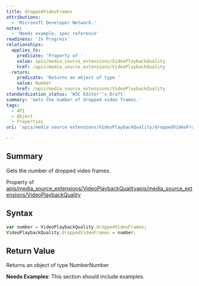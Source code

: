 ```yaml
---
title: droppedVideoFrames
attributions:
  - 'Microsoft Developer Network.'
notes:
  - 'Needs example, spec reference'
readiness: 'In Progress'
relationships:
  applies_to:
    predicate: 'Property of '
    value: apis/media_source_extensions/VideoPlaybackQuality
    href: /apis/media_source_extensions/VideoPlaybackQuality
  return:
    predicate: 'Returns an object of type '
    value: Number
    href: /apis/media_source_extensions/VideoPlaybackQuality
standardization_status: 'W3C Editor''s Draft'
summary: 'Gets the number of dropped video frames.'
tags:
  - API
  - Object
  - Properties
uri: 'apis/media source extensions/VideoPlaybackQuality/droppedVideoFrames'

---
```

## <span>Summary</span>

Gets the number of dropped video frames.

Property of [apis/media\_source\_extensions/VideoPlaybackQuality](/apis/media_source_extensions/VideoPlaybackQuality)[apis/media\_source\_extensions/VideoPlaybackQuality](/apis/media_source_extensions/VideoPlaybackQuality)

## <span>Syntax</span>

``` js
var number = VideoPlaybackQuality.droppedVideoFrames;
VideoPlaybackQuality.droppedVideoFrames = number;
```

## <span>Return Value</span>

Returns an object of type NumberNumber

**Needs Examples**: This section should include examples.

